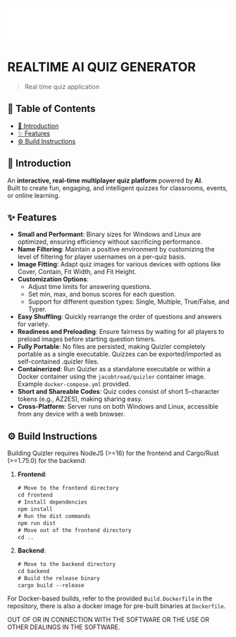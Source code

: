 <img src="assets/logo.svg" width="100%" height="80px">

# REALTIME AI QUIZ GENERATOR


> Real time quiz application

## 📜 Table of Contents

- [🌟 Introduction](#-introduction)
- [✨ Features](#-features)
- [⚙️ Build Instructions](#-build-instructions)

## 🌟 Introduction 

An **interactive, real-time multiplayer quiz platform** powered by **AI**.  
Built to create fun, engaging, and intelligent quizzes for classrooms, events, or online learning.  


## ✨ Features

- **Small and Performant**: Binary sizes for Windows and Linux are optimized, ensuring efficiency without sacrificing performance.
- **Name Filtering**: Maintain a positive environment by customizing the level of filtering for player usernames on a per-quiz basis.
- **Image Fitting**: Adapt quiz images for various devices with options like Cover, Contain, Fit Width, and Fit Height.
- **Customization Options**:
  - Adjust time limits for answering questions.
  - Set min, max, and bonus scores for each question.
  - Support for different question types: Single, Multiple, True/False, and Typer.
- **Easy Shuffling**: Quickly rearrange the order of questions and answers for variety.
- **Readiness and Preloading**: Ensure fairness by waiting for all players to preload images before starting question timers.
- **Fully Portable**: No files are persisted, making Quizler completely portable as a single executable. Quizzes can be exported/imported as self-contained .quizler files.
- **Containerized**: Run Quizler as a standalone executable or within a Docker container using the `jacobtread/quizler` container image. Example `docker-compose.yml` provided.
- **Short and Shareable Codes**: Quiz codes consist of short 5-character tokens (e.g., AZ2ES), making sharing easy.
- **Cross-Platform**: Server runs on both Windows and Linux, accessible from any device with a web browser.


## ⚙️ Build Instructions

Building Quizler requires NodeJS (>=16) for the frontend and Cargo/Rust (>=1.75.0) for the backend:

1. **Frontend**:
    ```shell
    # Move to the frontend directory
    cd frontend
    # Install dependencies 
    npm install
    # Run the dist commands
    npm run dist
    # Move out of the frontend directory
    cd ..
    ```

2. **Backend**:
    ```shell
    # Move to the backend directory
    cd backend
    # Build the release binary
    cargo build --release
    ```

For Docker-based builds, refer to the provided `Build.Dockerfile` in the repository, there is also
a docker image for pre-built binaries at `Dockerfile`.


OUT OF OR IN CONNECTION WITH THE SOFTWARE OR THE USE OR OTHER DEALINGS IN THE
SOFTWARE.
